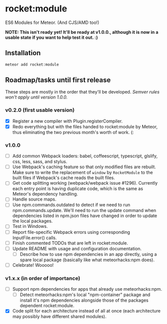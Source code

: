 rocket:module
=============

ES6 Modules for Meteor. (And CJS/AMD too!)

**NOTE: This isn't ready yet! It'll be ready at v1.0.0., although it is now in a usable state if you want to help test it out. :)**

Installation
------------

```sh
meteor add rocket:module
```

Roadmap/tasks until first release
---------------------------------

These steps are mostly in the order that they'll be developed. *Semver rules won't
apply until version 1.0.0.*

### v0.2.0 (first usable version)
- [x] Register a new compiler with Plugin.registerCompiler.
- [x] Redo everything but with the files handed to rocket:module by Meteor,
      thus eliminating the two previous month's worth of work. (:

### v1.0.0
- [ ] Add common Webpack loaders: babel, coffeescript, typescript, glslify,
      css, less, sass, and stylus.
- [ ] Use Webpack's caching feature so that only
      modified files are rebuilt. Make sure to write the
      replacement of `window` by `RocketModule` to the built
      files if Webpack's cache reads the built files.
- [ ] Get code splitting working (webpack/webpack issue #1296). Currently each
      entry point is having duplicate code, which is the same as Meteor's
      dependency handling.
- [ ] Handle source maps.
- [ ] Use npm.commands.outdated to detect if we need to run
      npm.commands.update. We'll need to run the update command when dependencies
      listed in npm.json files have changed in order to update the local packages.
- [ ] Test in Windows.
- [ ] Report file-specific Webpack errors using corresponding InputFile.error() calls.
- [ ] Finish commented TODOs that are left in rocket:module.
- [ ] Update README with usage and configuration documentation.
  - [ ] Describe how to use npm dependencies in an app directly, using a spare
        local package (basically like what meteorhacks:npm does).
- [ ] Celebrate! Wooooo!

### v1.x.x (in order of importance)
- [ ] Support npm dependencies for apps that already use meteorhacks:npm.
  - [ ] Detect meteorhacks:npm's local "npm-container" package and install it's
        npm dependencies alongside those of the packages dependent rocket:module.
- [x] Code split for each architecture instead of all at once (each
      architecture may possibly have different shared modules).

